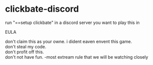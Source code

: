 # clickbate-discord
run "==setup clickbate" in a discord server you want to play this in

EULA

don't claim this as your owne. i dident eaven envent this game.  
don't steal my code.  
don't profit off this.  
don't not have fun.  -most extream rule that we will be watching closely
